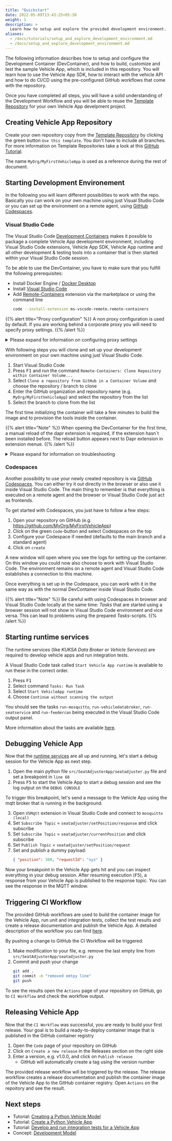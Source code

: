 ```yaml
---
title: "Quickstart"
date: 2022-05-09T13:43:25+05:30
weight: 1
description: >
  Learn how to setup and explore the provided development environment.
aliases:
  - /docs/tutorials/setup_and_explore_development_environment.md
  - /docs/setup_and_explore_development_environment.md
---
```


The following information describes how to setup and configure the Development Container (DevContainer), and how to build, customize and test the sample Vehicle App, which is included in this repository. You will learn how to use the Vehicle App SDK, how to interact with the vehicle API and how to do CI/CD using the pre-configured GitHub workflows that come with the repository.

Once you have completed all steps, you will have a solid understanding of the Development Workflow and you will be able to reuse the [Template Repository](https://github.com/eclipse-velocitas/vehicle-app-python-template) for your own Vehicle App develpment project.

## Creating Vehicle App Repository

Create your own repository copy from the [Template Repository](https://github.com/eclipse-velocitas/vehicle-app-python-template) by clicking the green button `Use this template`. You don't have to include all branches. For more information on Template Repositories take a look at this [GitHub Tutorial](https://docs.github.com/en/repositories/creating-and-managing-repositories/creating-a-repository-from-a-template#creating-a-repository-from-a-template).

The name `MyOrg/MyFirstVehicleApp` is used as a reference during the rest of document.

## Starting Development Environement

In the following you will learn different possibilities to work with the repo. Basically you can work on your own machine using just Visual Studio Code or you can set up the environment on a remote agent, using [GitHub Codespaces](https://github.com/features/codespaces).

### Visual Studio Code

The Visual Studio Code [Development Containers](https://code.visualstudio.com/docs/remote/create-dev-container#:~:text=%20Create%20a%20development%20container%20%201%20Path,additional%20software%20in%20your%20dev%20container.%20More%20) makes it possible to package a complete Vehicle App development environment, including Visual Studio Code extensions, Vehicle App SDK, Vehicle App runtime and all other development & testing tools into a container that is then started within your Visual Studio Code session.

To be able to use the DevContainer, you have to make sure that you fulfill the following prerequisites:

- Install Docker Engine / [Docker Desktop](https://www.docker.com/products/docker-desktop)
- Install [Visual Studio Code](https://code.visualstudio.com)
- Add [Remote-Containers](https://marketplace.visualstudio.com/items?itemName=ms-vscode-remote.remote-containers) extension via the marketplace or using the command line
  ```bash
  code --install-extension ms-vscode-remote.remote-containers
  ```

{{% alert title="Proxy configuration" %}}
A non proxy configuration is used by default. If you are working behind a corporate proxy you will need to specify proxy settings.
{{% /alert %}}

<details>
<summary>Please expand for information on configuring proxy settings</summary>

A template configuration using proxies exists in `.devcontainer/Dockerfile.Proxy` and by setting the environment variable `DEVCONTAINER_PROXY` to `.Proxy` the file
`.devcontainer/Dockerfile.Proxy` will be used instead of `.devcontainer/Dockerfile`.

The template configuration uses the following default configuration:

```
ENV HTTP_PROXY="http://172.17.0.1:${PROXY_PORT:-3128}"
```

- If your proxy is not available on `172.17.0.1` then you must modify `.devcontainer/Dockerfile.Proxy`.
- If your proxy does not use 3128 as port you can set another port in the environment variable `DEVCONTAINER_PROXY_PORT`

#### Windows:

1. Edit environment variables for your account
2. Create an environment variable with name the `DEVCONTAINER_PROXY` and with the value `.Proxy` for your account
   - Don't forget (dot) in value of the environment variable
3. If you are using a different Port than 3128 for your Proxy, you have to set another environment variable as follows:
   - DEVCONTAINER_PROXY_PORT=<PortNumber>
4. Restart Visual Studio Code to pick up the new environment variable

#### macOS & Linux:

```
echo "export DEVCONTAINER_PROXY=.Proxy" >> ~/.bash_profile
source ~/.bash_profile
```

### Proxy troubleshooting

If you experience issues during initial DevContainer build and you want to start over, then you want to make sure you clean all images and volumes in Docker Desktop, otherwise cache might be used. Use the Docker Desktop UI to remove all volumes and containers.

Proxy settings in `~/.docker/config.json` will override settings in `.devcontainer/Dockerfile.Proxy`, which can cause problems.
In case the DevContainer is still not working, check if proxy settings are set correctly in the Docker user profile (`~/.docker/config.json`), see [Docker Documentation](https://docs.docker.com/network/proxy/) for more details.
Verify that the `noProxy` setting in `~/.docker/config.json` (if existing) is compatible with the setting of `NO_PROXY` in `.devcontainer/Dockerfile.Proxy`.
The development environment relies on communication to localhost (e.g. localhost, 127.0.0.1) and it is important that the proxy setting is correct so that connections to localhost are not forwarded to the proxy.

</details>

With following steps you will clone and set up your development environment on your own machine using just Visual Studio Code.

1. Start Visual Studio Code
2. Press <kbd>F1</kbd> and run the command `Remote-Containers: Clone Repository within Container Volume...`
3. Select `Clone a repository from GitHub in a Container Volume` and choose the repository / branch to clone
4. Enter the GitHub organization and repository name (e.g. `MyOrg/MyFirstVehicleApp`) and select the repository from the list
5. Select the branch to clone from the list

The first time initializing the container will take a few minutes to build the image and to provision the tools inside the container.
  
{{% alert title="Note" %}}
When opening the DevContainer for the first time, a manual reload of the dapr extension is required, if the extension hasn´t been installed before. The reload button appears next to Dapr extension in extension menue.
{{% /alert %}}

<details>
<summary>Please expand for information on troubleshooting</summary>

> If Visual Studio Code fails to directly clone your repository you can also use a workaround:
>
> 1.  clone the repo locally using your favorite Git tooling
> 1.  Start Visual Studio Code
> 1.  select `Open Folder` from the `File` menu
> 1.  open the root of the cloned repo
> 1.  a popup appears on the lower left side of Visual Studio Code
> 1.  click on `Reopen in Container`
> 1.  wait for the container to be set up
>
> If the popup does not appear, you can also hit <kbd>F1</kbd> and run the command `Remote-Containers: Open Folder in Container`

> If the development container fails to build successfully (e.g. due to network issues), then wait for the current build to finish, press <kbd>F1</kbd> and run the command `Remote-Containers: Rebuild Container Without Cache`

The devContainer is using the [docker-in-docker](https://github.com/microsoft/vscode-dev-containers/blob/main/script-library/docs/docker-in-docker.md)-feature to run docker containers within the container. Currently, this feature has the limitation that only one instance of a devContainer with the feature enabled can be running at the same time.

</details>

### Codespaces

Another possibility to use your newly created repository is via [GitHub Codespaces](https://github.com/features/codespaces).
You can either try it out directly in the browser or also use it inside Visual Studio Code. The main thing to remember is that everything is executed on a remote agent and the browser or Visual Studio Code just act as frontends.

To get started with Codespaces, you just have to follow a few steps:

1. Open your repository on GitHub (e.g. https://github.com/MyOrg/MyFirstVehicleApp)
1. Click on the green `Code`-button and select Codespaces on the top
1. Configure your Codespace if needed (defaults to the main branch and a standard agent)
1. Click on `create`

A new window will open where you see the logs for setting up the container. On this window you could now also choose to work with Visual Studio Code. The environment remains on a remote agent and Visual Studio Code establishes a connection to this machine.

Once everything is set up in the Codespace, you can work with it in the same way as with the normal DevContainer inside Visual Studio Code.

{{% alert title="Note" %}}
Be careful with using Codespaces in browser and Visual Studio Code locally at the same time: _Tasks_ that are started using a browser session will not show in Visual Studio Code environment and vice versa. This can lead to problems using the prepared _Tasks_-scripts.
{{% /alert %}}

## Starting runtime services

The runtime services (like _KUKSA Data Broker_ or _Vehicle Services_) are required to develop vehicle apps and run integration tests.

A Visual Studio Code task called `Start Vehicle App runtime` is available to run these in the correct order.

1. Press <kbd>F1</kbd>
2. Select command `Tasks: Run Task`
3. Select `Start VehicleApp runtime` 
4. Choose `Continue without scanning the output`

You should see the tasks `run-mosquitto`, `run-vehicledatabroker`, `run-seatservice` and `run-feedercan` being executed in the Visual Studio Code output panel.

More information about the tasks are available [here](/docs/run_runtime_services_locally.md).

## Debugging Vehicle App

Now that the [runtime services](#starting-runtime-services) are all up and running, let's start a debug session for the Vehicle App as next step.

1. Open the main python file `src/SeatAdjusterApp/seatadjuster.py` file and set a breakpoint in `line 68`
2. Press <kbd>F5</kbd> to start the Vehicle App to start a debug session and see the log output on the `DEBUG CONSOLE`

To trigger this breakpoint, let's send a message to the Vehicle App using the mqtt broker that is running in the background.

3. Open `VSMqtt` extension in Visual Studio Code and connect to `mosquitto (local)`
4. Set `Subscribe Topic` = `seatadjuster/setPosition/response` and click subscribe
5. Set `Subscribe Topic` = `seatadjuster/currentPosition` and click subscribe
6. Set `Publish Topic` = `seatadjuster/setPosition/request`
7. Set and publish a dummy payload:
   ```json
   { "position": 300, "requestId": "xyz" }
   ```
  
Now your breakpoint in the Vehicle App gets hit and you can inspect everything in your debug session. After resuming execution (<kbd>F5</kbd>), a response from your Vehicle App is published to the response topic. You can see the response in the MQTT window.

## Triggering CI Workflow

The provided GitHub workflows are used to build the container image for the Vehicle App, run unit and integration tests, collect the test results and create a release documentation and publish the Vehicle App. A detailed description of the workflow you can find [here](https://github.com/eclipse-velocitas/velocitas-docs/blob/main/docs/vehicle_app_releases.md). 
  
By pushing a change to GitHub the CI Workflow will be triggered:

1. Make modification to your file, e.g. remove the last empty line from `src/SeatAdjusterApp/seatadjuster.py`
2. Commit and push your change
   ```bash
   git add .
   git commit -m "removed emtpy line"
   git push
   ```
To see the results open the `Actions` page of your repository on GitHub, go to `CI Workflow` and check the workflow output.

## Releasing Vehicle App

Now that the `CI Workflow` was successful, you are ready to build your first release. Your goal is to build a ready-to-deploy container image that is published in the GitHub container registry

1. Open the `Code` page of your repository on GitHub
1. Click on `Create a new release` in the Releases section on the right side
1. Enter a version, e.g. v1.0.0, and click on `Publish release` 
   - GitHub will automatically create a tag using the version number

The provided release workflow will be triggered by the release. The release workflow creates a release documentation and publish the container image of the Vehicle App to the GitHub container registry. Open `Actions` on the repoitory and see the result.

## Next steps
- Tutorial: [Creating a Python Vehicle Model](/docs/tutorials/tutorial_how_to_create_a_vehicle_model.md)
- Tutorial: [Create a Python Vehicle App](/docs/tutorials/tutorial_how_to_create_a_vehicle_app.md)
- Tutorial: [Develop and run integration tests for a Vehicle App](/docs/tutorials/integration_tests.md)
- Concept: [Development Model](/docs/concepts/development-model.md)
